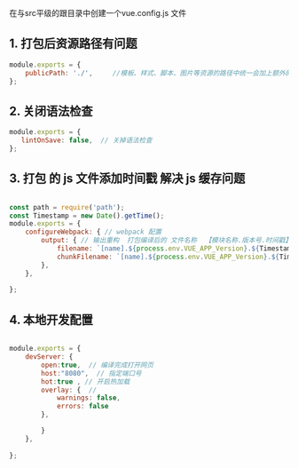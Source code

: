 

在与src平级的跟目录中创建一个vue.config.js 文件

## 1. 打包后资源路径有问题

```javascript
module.exports = {
    publicPath: './',     //模板、样式、脚本、图片等资源的路径中统一会加上额外的路径
};
```

## 2. 关闭语法检查

```javascript
module.exports = {
   lintOnSave: false,  // 关掉语法检查
};
```


## 3. 打包 的 js 文件添加时间戳 解决 js 缓存问题

```javascript

const path = require('path');
const Timestamp = new Date().getTime();
module.exports = {
    configureWebpack: { // webpack 配置
        output: { // 输出重构  打包编译后的 文件名称  【模块名称.版本号.时间戳】
            filename: `[name].${process.env.VUE_APP_Version}.${Timestamp}.js`,
            chunkFilename: `[name].${process.env.VUE_APP_Version}.${Timestamp}.js`
        },
    },
   
};
```

## 4.  本地开发配置

```javascript

module.exports = {
    devServer: { 
        open:true,  // 编译完成打开网页
        host:"8080",  // 指定端口号  
        hot:true , // 开启热加载
        overlay: {  //
            warnings: false,
            errors: false
        },

        }
    },
   
};
```


